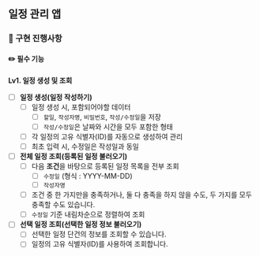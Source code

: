 ## 일정 관리 앱
### 🚀 구현 진행사항
#### ✏️ 필수 기능
**Lv1. 일정 생성 및 조회**
- [ ]  **일정 생성(일정 작성하기)**
    - [ ]  일정 생성 시, 포함되어야할 데이터
        - [ ]  `할일`, `작성자명`, `비밀번호`, `작성/수정일`을 저장
        - [ ]  `작성/수정일`은 날짜와 시간을 모두 포함한 형태
    - [ ]  각 일정의 고유 식별자(ID)를 자동으로 생성하여 관리
    - [ ]  최초 입력 시, 수정일은 작성일과 동일

- [ ]  **전체 일정 조회(등록된 일정 불러오기)**
    - [ ]  다음 **조건**을 바탕으로 등록된 일정 목록을 전부 조회
        - [ ]  `수정일` (형식 : YYYY-MM-DD)
        - [ ]  `작성자명`
    - [ ]  조건 중 한 가지만을 충족하거나, 둘 다 충족을 하지 않을 수도, 두 가지를 모두 충족할 수도 있습니다.
    - [ ]  `수정일` 기준 내림차순으로 정렬하여 조회

- [ ]  **선택 일정 조회(선택한 일정 정보 불러오기)**
    - [ ]  선택한 일정 단건의 정보를 조회할 수 있습니다.
    - [ ]  일정의 고유 식별자(ID)를 사용하여 조회합니다.